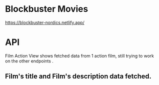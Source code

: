 # Blockbuster Movies 

https://blockbuster-nordics.netlify.app/

# API

Film Action View shows fetched data from 1 action film, still trying to work on the other endpoints .

## Film's title and Film's description data fetched.